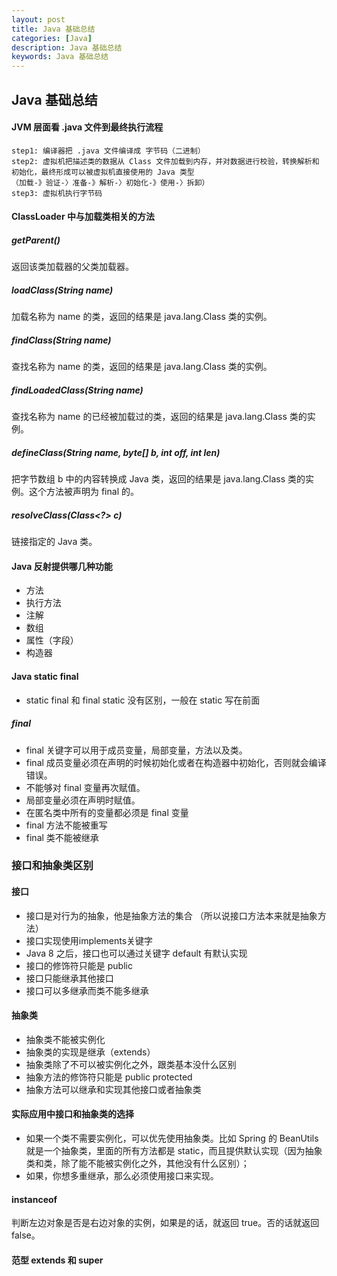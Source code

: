 ```yaml
---
layout: post
title: Java 基础总结
categories: [Java]
description: Java 基础总结
keywords: Java 基础总结
---
```


## Java 基础总结

#### JVM 层面看 .java 文件到最终执行流程

```
step1: 编译器把 .java 文件编译成 字节码（二进制）
step2: 虚拟机把描述类的数据从 Class 文件加载到内存，并对数据进行校验，转换解析和初始化，最终形成可以被虚拟机直接使用的 Java 类型
（加载-》验证-〉准备-》解析-〉初始化-》使用-〉拆卸）
step3: 虚拟机执行字节码
```

#### ClassLoader 中与加载类相关的方法
##### getParent()
返回该类加载器的父类加载器。

##### loadClass(String name)
加载名称为 name 的类，返回的结果是 java.lang.Class 类的实例。

##### findClass(String name)
查找名称为 name 的类，返回的结果是 java.lang.Class 类的实例。

##### findLoadedClass(String name)
查找名称为 name 的已经被加载过的类，返回的结果是 java.lang.Class 类的实例。

##### defineClass(String name, byte[] b, int off, int len)
把字节数组 b 中的内容转换成 Java 类，返回的结果是 java.lang.Class 类的实例。这个方法被声明为 final 的。

##### resolveClass(Class<?> c)
链接指定的 Java 类。

#### Java 反射提供哪几种功能
* 方法
* 执行方法
* 注解
* 数组
* 属性（字段）
* 构造器

#### Java static final

* static final 和 final static 没有区别，一般在 static 写在前面

##### final
* final 关键字可以用于成员变量，局部变量，方法以及类。
* final 成员变量必须在声明的时候初始化或者在构造器中初始化，否则就会编译错误。
* 不能够对 final 变量再次赋值。
* 局部变量必须在声明时赋值。
* 在匿名类中所有的变量都必须是 final 变量
* final 方法不能被重写
* final 类不能被继承

### 接口和抽象类区别
#### 接口
* 接口是对行为的抽象，他是抽象方法的集合 （所以说接口方法本来就是抽象方法）
* 接口实现使用implements关键字
* Java 8 之后，接口也可以通过关键字 default 有默认实现
* 接口的修饰符只能是 public
* 接口只能继承其他接口
* 接口可以多继承而类不能多继承

#### 抽象类
* 抽象类不能被实例化
* 抽象类的实现是继承（extends）
* 抽象类除了不可以被实例化之外，跟类基本没什么区别
* 抽象方法的修饰符只能是 public protected 
* 抽象方法可以继承和实现其他接口或者抽象类


#### 实际应用中接口和抽象类的选择
* 如果一个类不需要实例化，可以优先使用抽象类。比如 Spring 的 BeanUtils 就是一个抽象类，里面的所有方法都是 static，而且提供默认实现（因为抽象类和类，除了能不能被实例化之外，其他没有什么区别）；
* 如果，你想多重继承，那么必须使用接口来实现。

#### instanceof
判断左边对象是否是右边对象的实例，如果是的话，就返回 true。否的话就返回 false。

#### 范型 extends 和 super




